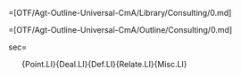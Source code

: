=[OTF/Agt-Outline-Universal-CmA/Library/Consulting/0.md]

=[OTF/Agt-Outline-Universal-CmA/Outline/Consulting/0.md]

sec=<ol>{Point.LI}{Deal.LI}{Def.LI}{Relate.LI}{Misc.LI}</ol>